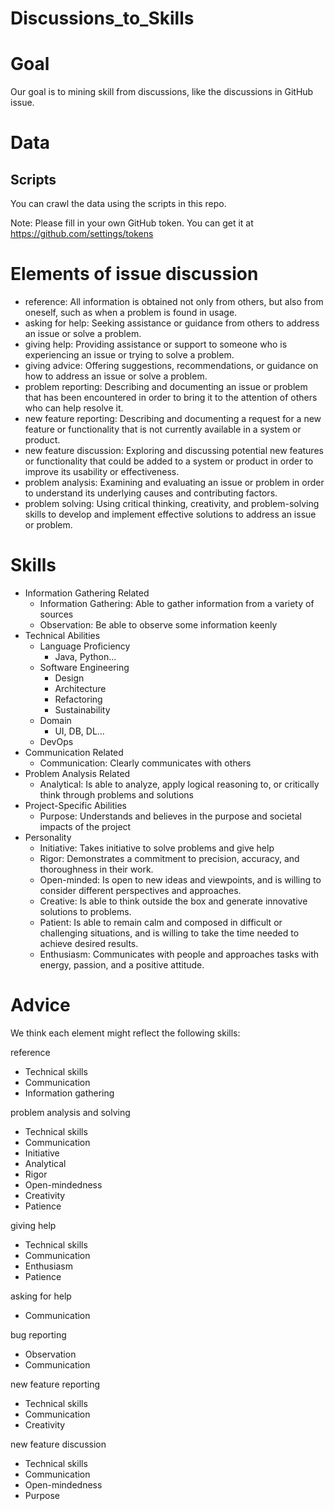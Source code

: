 # Discussions_to_Skills

# Goal

Our goal is to mining skill from discussions, like the discussions in GitHub issue.

# Data

## Scripts

You can crawl the data using the scripts in this repo.

Note: Please fill in your own GitHub token. You can get it at https://github.com/settings/tokens

# Elements of issue discussion

- reference: All information is obtained not only from others, but also from oneself, such as when a problem is found in usage.
- asking for help: Seeking assistance or guidance from others to address an issue or solve a problem.
- giving help: Providing assistance or support to someone who is experiencing an issue or trying to solve a problem.
- giving advice: Offering suggestions, recommendations, or guidance on how to address an issue or solve a problem.
- problem reporting: Describing and documenting an issue or problem that has been encountered in order to bring it to the attention of others who can help resolve it.
- new feature reporting: Describing and documenting a request for a new feature or functionality that is not currently available in a system or product.
- new feature discussion: Exploring and discussing potential new features or functionality that could be added to a system or product in order to improve its usability or effectiveness.
- problem analysis: Examining and evaluating an issue or problem in order to understand its underlying causes and contributing factors.
- problem solving: Using critical thinking, creativity, and problem-solving skills to develop and implement effective solutions to address an issue or problem.

# Skills

- Information Gathering Related
    - Information Gathering: Able to gather information from a variety of sources
    - Observation: Be able to observe some information keenly
- Technical Abilities
    - Language Proficiency
        - Java, Python...
    - Software Engineering
        - Design
        - Architecture
        - Refactoring
        - Sustainability
    - Domain
        - UI, DB, DL...
    - DevOps
- Communication Related
    - Communication: Clearly communicates with others
- Problem Analysis Related
    - Analytical: Is able to analyze, apply logical reasoning to, or critically think through problems and solutions
- Project-Specific Abilities
    - Purpose: Understands and believes in the purpose and societal impacts of the project
- Personality
    - Initiative: Takes initiative to solve problems and give help
    - Rigor: Demonstrates a commitment to precision, accuracy, and thoroughness in their work.
    - Open-minded: Is open to new ideas and viewpoints, and is willing to consider different perspectives and approaches.
    - Creative: Is able to think outside the box and generate innovative solutions to problems.
    - Patient: Is able to remain calm and composed in difficult or challenging situations, and is willing to take the time needed to achieve desired results.
    - Enthusiasm: Communicates with people and approaches tasks with energy, passion, and a positive attitude.

# Advice

We think each element might reflect the following skills: 

reference

- Technical skills
- Communication
- Information gathering

problem analysis and solving

- Technical skills
- Communication
- Initiative
- Analytical
- Rigor
- Open-mindedness
- Creativity
- Patience

giving help

- Technical skills
- Communication
- Enthusiasm
- Patience

asking for help

- Communication

bug reporting

- Observation
- Communication

new feature reporting

- Technical skills
- Communication
- Creativity

new feature discussion

- Technical skills
- Communication
- Open-mindedness
- Purpose
